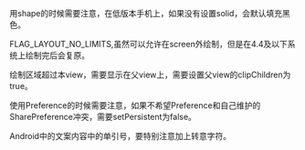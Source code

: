 用shape的时候需要注意，在低版本手机上，如果没有设置solid，会默认填充黑色。

FLAG_LAYOUT_NO_LIMITS,虽然可以允许在screen外绘制，但是在4.4及以下系统上绘制完后会复原。

绘制区域超过本view，需要显示在父view上，需要设置父view的clipChildren为true。

使用Preference的时候需要注意，如果不希望Preference和自己维护的SharePreference冲突，需要setPersistent为false。

Android中的文案内容中的单引号，要特别注意加上转意字符。
